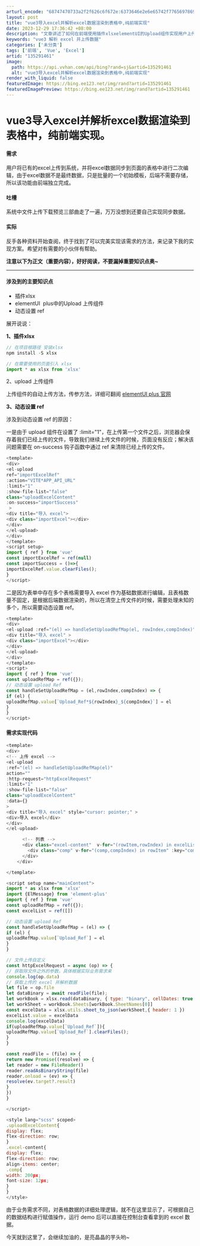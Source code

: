 ```yaml
---
arturl_encode: "68747470733a2f2f626c6f672e:6373646e2e6e65742f77656978696e5f34303539373637362f:61727469636c652f64657461696c732f313335323931343631"
layout: post
title: "vue3导入excel并解析excel数据渲染到表格中,纯前端实现"
date: 2023-12-29 17:36:42 +08:00
description: "文章讲述了如何在前端使用插件xlsxelementUI的Upload组件实现用户上传Excel文件，"
keywords: "vue3 解析 excel 并上传数据"
categories: ['未分类']
tags: ['前端', 'Vue', 'Excel']
artid: "135291461"
image:
  path: https://api.vvhan.com/api/bing?rand=sj&artid=135291461
  alt: "vue3导入excel并解析excel数据渲染到表格中,纯前端实现"
render_with_liquid: false
featuredImage: https://bing.ee123.net/img/rand?artid=135291461
featuredImagePreview: https://bing.ee123.net/img/rand?artid=135291461
---
```


# vue3导入excel并解析excel数据渲染到表格中，纯前端实现。

#### 需求

用户将已有的excel上传到系统，并将excel数据同步到页面的表格中进行二次编辑，由于excel数据不是最终数据，只是批量的一个初始模板，后端不需要存储，所以该功能由前端独立完成。

#### 吐槽

系统中文件上传下载预览三部曲走了一遍，万万没想到还要自己实现同步数据。

#### 实际

反手各种资料开始查阅，终于找到了可以完美实现该需求的方法，来记录下我的实现方案。希望对有需要的小伙伴有帮助。

**注意以下为正文（重要内容），好好阅读，不要漏掉重要知识点奥~**

---

#### 涉及到的主要知识点

* 插件xlsx
* elementUI  plus中的Upload 上传组件
* 动态设置 ref

展开说说：

**1、插件xlsx**

```javascript
// 在项目根路径 安装xlsx
npm install -S xlsx

// 在需要使用的页面引入 xlsx
import * as xlsx from 'xlsx'
```

2、upload 上传组件

上传组件的自动上传方法，传参方法，详细可翻阅
[elementUI plus 官网](https://element-plus.org/zh-CN/component/upload.html#%E5%B1%9E%E6%80%A7 "elementUI plus官网")

**3、动态设置 ref**

涉及到动态设置 ref 的原因：

一是由于 upload 组件在设置了 :limit="1"，在上传第一个文件之后，浏览器会保存着我们已经上传的文件，导致我们继续上传文件的时候，页面没有反应；解决该问题需要在 on-success 钩子函数中通过 ref 来清除已经上传的文件。

```javascript
<template>
<div>
<el-upload
ref="importExcelRef"
:action="VITE*APP_API_URL"
:limit="1"
:show-file-list="false"
class="uploadExcelContent"
:on-success="importSuccess"  
 >
<div title="导入 excel">
<div class="importExcel"></div>
</div>
</el-upload>
</div>
</template>
<script setup>
import { ref } from 'vue'
const importExcelRef = ref(null)
const importSuccess = ()=>{
importExcelRef.value.clearFiles();
}
</script>
```

二是因为表单中存在多个表格需要导入 excel 作为基础数据进行编辑，且表格数量不固定，是根据后端数据渲染的，所以在清空上传文件的时候，需要处理未知的多个，所以需要动态设置 ref。

```javascript
<template>
<div>
<el-upload :ref="(el) => handleSetUploadRefMap(el, rowIndex,compIndex)">
<div title="导入 excel" >
<div class="importExcel"></div>
</div>
</el-upload>
</div>
</template>
<script>
import { ref } from 'vue'
const uploadRefMap = ref({});
// 动态设置 upload Ref
const handleSetUploadRefMap = (el,rowIndex,compIndex) => {
if (el) {
uploadRefMap.value[`Upload_Ref*${rowIndex}_${compIndex}`] = el
}
}
</script>
```

#### 需求实现代码

```javascript
<template>
<div>
<!-- 上传 excel -->
<el-upload
:ref="(el) => handleSetUploadRefMap(el)"
action=""
:http-request="httpExcelRequest"
:limit="1"
:show-file-list="false"
class="uploadExcelContent"
:data={}
>
<div title="导入 excel" style="cursor: pointer;" >
<div>导入 excel</div>
</div>
</el-upload>

      <!-- 列表 -->
      <div class="excel-content"  v-for="(rowItem,rowIndex) in excelList" :key="rowIndex">
        <div class="comp" v-for="(comp,compIndex) in rowItem" :key="compIndex">{{comp}}</div>
      </div>
    </div>

</template>

<script setup name="mainContent">
import * as xlsx from 'xlsx'
import {ElMessage} from 'element-plus'
import { ref } from 'vue'
const uploadRefMap = ref({});
const excelList = ref([])

// 动态设置 upload Ref
const handleSetUploadRefMap = (el) => {
if (el) {
uploadRefMap.value[`Upload_Ref`] = el
}
}

// 文件上传自定义
const httpExcelRequest = async (op) => {
// 获取除文件之外的参数，具体根据实际业务需求来
console.log(op.data)
// 获取上传的 excel 并解析数据
let file = op.file
let dataBinary = await readFile(file);
let workBook = xlsx.read(dataBinary, { type: "binary", cellDates: true })
let workSheet = workBook.Sheets[workBook.SheetNames[0]]
const excelData = xlsx.utils.sheet_to_json(workSheet,{ header: 1 })
excelList.value = excelData
console.log(excelData)
if(uploadRefMap.value[`Upload_Ref`]){
uploadRefMap.value[`Upload_Ref`].clearFiles();
}
}

const readFile = (file) => {
return new Promise((resolve) => {
let reader = new FileReader()
reader.readAsBinaryString(file)
reader.onload = (ev) => {
resolve(ev.target?.result)
}
})
}

</script>

<style lang="scss" scoped>
.uploadExcelContent{
display: flex;
flex-direction: row;
}
.excel-content{
display: flex;
flex-direction: row;
align-items: center;
.comp{
width: 200px;
font-size: 12px;
}
}
</style>
```

由于业务需求不同，对表格数据的详细处理逻辑，就不在这里显示了，可根据自己的数据结构进行赋值操作，运行 demo 后可以直接在控制台查看拿到的 excel 数据。
  
  
今天就到这里了，会继续加油的，是亮晶晶的芋头哟~